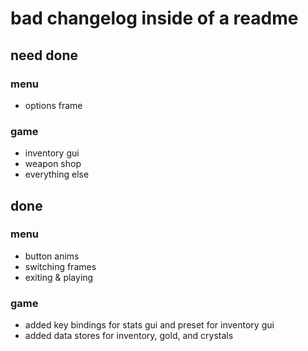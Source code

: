 # bad changelog inside of a readme

## need done
### menu
- options frame
### game
- inventory gui
- weapon shop
- everything else

## done
### menu
- button anims
- switching frames
- exiting & playing
### game
- added key bindings for stats gui and preset for inventory gui
- added data stores for inventory, gold, and crystals
